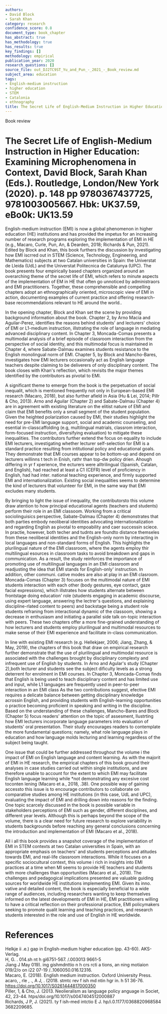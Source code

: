 ```yaml
---
authors:
- David Block
- Sarah Khan
category: research
confidence_score: 0.8
document_type: book_chapter
has_abstract: true
has_methodology: true
has_results: true
key_findings: []
methodology: empirical
publication_year: 2020
research_questions: []
source_file: out_DJ2TC9ST_Yu_and_Pun_-_2021_-_Book_review.md
subject_area: education
tags:
- English-medium instruction
- higher education
- STEM
- Catalonia
- ethnography
title: The Secret Life of English-Medium Instruction in Higher Education
---
```


Book review

# The Secret Life of English-Medium Instruction in Higher Education: Examining Microphenomena in Context, David Block, Sarah Khan (Eds.). Routledge, London/New York (2020). p. 148 pp 9780367437725, 9781003005667. Hbk: UK37.59, eBo0k: UK13.59

English-medium instruction (EMI) is now a global phenomenon in higher education (HE) institutions and has provided the impetus for an increasing number of research programs exploring the implementation of EMI in HE (e.g., Macaro, Curle, Pun, An, & Dearden, 2018; Richards & Pun, 2021). Edited by Block and Khan, this book furthers the discussion by investigating how EMI iscrred out in STEM (Science, Technology, Engineering, and Mathematics) subjects at two Catalan universities in Spain: the Universtat de Lleida (UdL) and the Universtat Politecnica de Catalunya (UPC). The book presents four empirically based chapters organized around an overarching theme of the secret life of EMI, which refers to minute aspects of the implementation of EM in HE that often go unnoticed by administraors and EMI practitioners. Together, these comprehensible and compelling chapters adopt an ethnographically oriented, microscopic view of EMI in action, documenting examples of current practice and offering research-base recommendations relevant to HE around the world..

In the opening chapter, Block and Khan set the scene by providing background information about the book. Chapter 2, by Arno Macia and Aguilar-Perez, identifies the reasons behind students' and lecturers' choice of EMI or L1-medium instruction, illstrating the role of language in mediating advanced disciplinary content. In Chapter 3, Moncada-Comas presents a multimodal analysis of a brief episode of classroom interaction from the perspective of social identity, and this multimodal focus is maintained in Chapter 4, where Sabate-Dalmau examines students resistance to the English monolingual norm of EMI. Chapter 5, by Block and Mancho-Bares, investigates how EMI lecturers occasionally act as English language teachers despite claiming to be deliverers of only disciplinary content. The book closes with Khan's reflection, which revisits the major themes identified by the contributors as pivotal to EMI.

A significant theme to emerge from the book is the perpetuation of social inequalit, which is mentioned frequently not only in European-based EMI research (Macaro, 2018), but also further afield in Asia (Hu & Lei, 2014; Pillr & Cho, 2013). Arno and Aguilar (Chapter 2) and Sabate-Dalmau (Chapter 4) are in agreement with existing literature on the elitist nature of EMI and claim that EMI benefits only a small segment of the student population. Given the heighted polarization caused by EMI, their studies highlight the need for pre-EMI language support, social and academic counseling, and esential in-classcaffolding (e.g, multilingual matrials, classrom interaction, form-focused instruction, diversifying evaluation) to mitigate these inequalities. The contributors further extend the focus on equality to include EMI lecturers, investigating whether lecturer self-selection for EMI is a standard practice resulting from intitutional policy and educational goals. They demonstrate that EMI courses appear to be bottom-up and depend on lecturers willinns t tech in Enish, rathr than top-dw policy drien. Ahough differing in yr f xperience, the ecturers were alltrilingual (Spanish, Catalan, and English), had reached at least a C1 (CEFR) level of proficiency in English, had had inter. national teaching experience, and firmly supported EMI and internationalization. Existing social inequalities seems to determine the kind of lecturers that volunteer for EMI, in the same way that EMI excludes many students.

By bringing to light the issue of inequality, the contributorsto this volume draw atention to how principal educational agents (teachers and students) perform their role in an EMI classoom. Working from a critical sociolinguisics perspective, Sabate-Dalmau (Chapter 4) demonstrates that both parties embody neoliberal identities advocating internationalization and regarding English as pivotal to empoability and caer successin sciece. In practie, however, both techer and tudnts are foundto distance themseles from these neoliberal identities and the English-only norm by interacting in local languages and non-standard forms of English. This highlights the plurilingual nature of the EMI classroom, where the agents employ thir multilingual esources in classroom tasks to avoid breakdown and gaps in communication. As a result, the study reinforces the importance of promoting use of multilingual languages in an EMI classroom and readjusting the idea that EMI stands for English-only' instruction. In addition, other communi. cative modes are also at play in an EMI clasroom. Moncada-Comas (Chapter 3) focuses on the multimodal nature of EMI students interaction with each other (body gestures, eye contact, gaze facial expressions), which illstrates how students alternate between frontstage doing education' role (students engaging in academic discourse, using expert language, answering the lectrer's questions, and explaining discipline-rlated content to peers) and backstage being a student role students refraning from interactional dynamic of the classoom, showing a decrease in enthusiasm and initiating a parallel side talk on-topic interaction with peers. These two chapters offer a more fine-grained understanding of how lecturers and students employ plurilingual and multimodal resources to make sense of their EMI experience and facilitate in-class communication.

In line with existing EMI research (e.g. Hellekjaer, 2006; Jiang, Zhang, & May, 2019), the chapters of this book that draw on empirical research further demonstrate that the use of plurilingual and multimodal resource is associated with the challenges brought by disciplinary complexty and infrequent use of English by students. In Arno and Agular's study (Chapter 2),both lecturer and students see the subject dificulty levels as a strong deterrent for enrolment in EMI courses. In Chapter 3, Moncada-Comas finds that English is being used to teach disciplinary content and has limited use and input, while L1 languages are frequently used in peer-to-peer interaction in an EMI class As the two contributions suggest, efective EMI requires a delicate balance between getting disciplinary knowledge acrossin English, and providing students with English-learning opportunities o practice becoming proficient in speaking and writing in the discipline. Based on the understanding of these challenges, Mancho-Bares and Block (Chapter 5) focus readers' attention on the topic of assesment, llustrting how EMI lecturers incorporate language parameters into evaluation of students' oral presentation. Their study encourages readers to contemplate the more fundamental questions; namely, what role language plays in education and how language molds lecturing and learning regardless of the subject being taught.

One issue that could be further addressed throughout the volume i the impact of EMI on English language and content learning. As with the majorit of EMI in HE research, the empirical chapters of this book ground their analyses in case studies carried out within single institutions, and are therefore unable to account for the extent to which EMI may facilitate English language learning while \*not demonstrating any excesive cost toconten lening (Macaro et a., 2018, .38). One possible way of gaining accessto this issue is to encourage contributors to collaborate on comparative studies among HE institutions (in this case, UdL and UPC), evaluating the impact of EMI and drilling down into reasons for the finding. One topic scarcely discussed in the book is possible variable in stakeholders perceptions of EMI such as gender, different disciplines, and different year levels. Although this is perhaps beyond the scope of the volume, there is a clear need for future research to explore variability in students backgrounds before reaching any general conclusions concerning the introduction and implementation of EMI (Macaro et al., 2018).

All i all this book provides a snapshot coverage of the implementation of EMI in STEM contexts at two Catalan universities in Spain, with an appropriate emphasis on teachers' and students perceptions and atitudes towards EMI, and real-life classroom interactions. While it focuses on a specific sociocultural context, this volume i rich in insights into EMI practices at a time when MI seems to provide HE teachers and students with more challenges than opportunities (Macaro et al., 2018). The challenges and pedagogical implications presented are valuable guiding sources for worldwide HE institutions implementing EMI. Given its inno. vative and detailed content, the book is especially beneficial to a wide range of audiences, including researchers wanting to keep themselves informed on the latest developments of EMI in HE, EMI practitioners willing to have a critical reflection on their professional practice, EMI policymakers seeking to promote qualit learning and teaching practices, and research students interested in the role and use of English in HE worldwide.

# References

Helkje ii .e.) gap in English-medium higher education (pp. 43-60). AKS-Verlag.   
H, G.  . 014.sh nt  h  gi6751-567. /.003013 9661-5   
Jiang    J  May  019). ing gishmdnttio  n h crs rcti a tions, an ning motiaion  019/2/o   on  i22 07-19 /..1060050.016.12316.   
Macaro, E. (2018). English medium instruction. Oxford University Press.   
acaro, , rle ,  ., A J,   . (2018.  stmtc rev f ish md ntin  hgr in.  h 51 36-76. https://doi.org/10.1017/S0261444817000350   
Piller, 1, & Cho, J. (2013. Neolieralism as language policy anguage in Societ, 42, 23-44. htps/doi.org/10.1017/s0047404512000887   
Richards, J P, J. (2021). ty f ish-med intctio E J. hp/i.0.1177/0368820968584 3682209685.